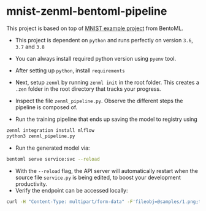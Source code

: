 # mnist-zenml-bentoml-pipeline

This project is based on top of [MNIST example project](https://github.com/bentoml/gallery/tree/73119b5602b6285678058910fcd53f91a612dccd/pytorch) from BentoML.

- This project is dependent on `python` and runs perfectly on version `3.6`, `3.7` and `3.8`
- You can always install required python version using `pyenv` tool.

- After setting up `python`, install `requirements`
- Next, setup `zenml` by running `zenml init` in the root folder. This creates a `.zen` folder in the root directory that tracks your progress. 
- Inspect the file `zenml_pipeline.py`. Observe the different steps the pipeline is composed of.
- Run the training pipeline that ends up saving the model to registry using
```bash
zenml integration install mlflow
python3 zenml_pipeline.py
```
- Run the generated model via: 
```bash
bentoml serve service:svc --reload
```
- With the `--reload` flag, the API server will automatically restart when the source file `service.py` is being edited, to boost your development productivity.
- Verify the endpoint can be accessed locally:
```bash
curl -H "Content-Type: multipart/form-data" -F'fileobj=@samples/1.png;type=image/png' http://127.0.0.1:5000/predict_image
```
